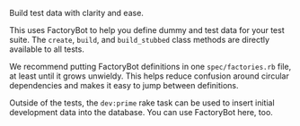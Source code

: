 Build test data with clarity and ease.

This uses FactoryBot to help you define dummy and test data for your test
suite. The `create`, `build`, and `build_stubbed` class methods are directly
available to all tests.

We recommend putting FactoryBot definitions in one `spec/factories.rb` file, at
least until it grows unwieldy. This helps reduce confusion around circular
dependencies and makes it easy to jump between definitions.

Outside of the tests, the `dev:prime` rake task can be used to insert initial
development data into the database. You can use FactoryBot here, too.
